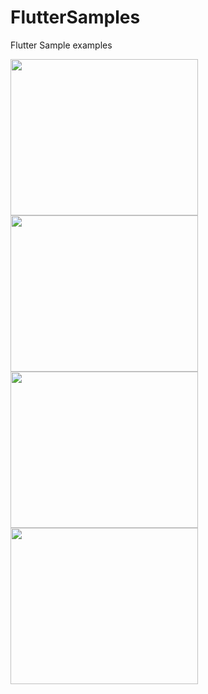# FlutterSamples
Flutter Sample examples

<img src="https://user-images.githubusercontent.com/3199282/49844712-b4c5aa00-fd89-11e8-8e4e-f6b374c8580d.png" width="300px" height="250px"/><img src="https://user-images.githubusercontent.com/3199282/49844713-b4c5aa00-fd89-11e8-9e5f-56ffb705f520.png" width="300px" height="250px"/><img src="https://user-images.githubusercontent.com/3199282/49844714-b4c5aa00-fd89-11e8-9828-4610eaa73deb.png" width="300px" height="250px"/>
<img src="https://user-images.githubusercontent.com/3199282/49844840-1128c980-fd8a-11e8-8fb7-740189d0d56f.png" width="300px" height="250px"/>
